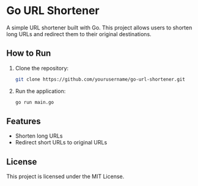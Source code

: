 # Go URL Shortener

A simple URL shortener built with Go. This project allows users to shorten long URLs and redirect them to their original destinations.

## How to Run

1. Clone the repository:
   ```bash
   git clone https://github.com/yourusername/go-url-shortener.git
   ```

2. Run the application:
   ```bash
   go run main.go
   ```

## Features

- Shorten long URLs
- Redirect short URLs to original URLs

## License

This project is licensed under the MIT License.

